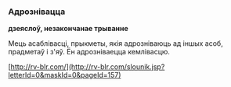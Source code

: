 ### Адрознівацца
**дзеяслоў, незакончанае трыванне**

Мець асаблівасці, прыкметы, якія адрозніваюць ад іншых асоб, прадметаў і з'яў. Ён адрозніваецца кемлівасцю.

<a rel="author">[http://rv-blr.com/](http://rv-blr.com/slounik.jsp?letterId=0&maskId=0&pageId=157)</a>
